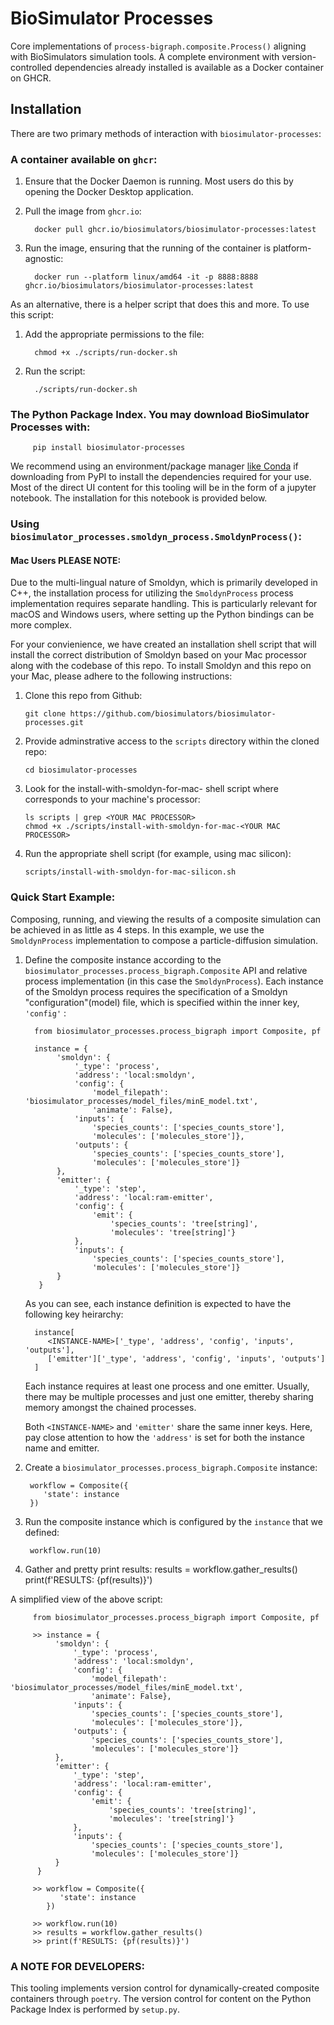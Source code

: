 # BioSimulator Processes

Core implementations of `process-bigraph.composite.Process()` aligning with BioSimulators simulation
tools. A complete environment with version-controlled dependencies already installed is available as a Docker container on GHCR.

## Installation

There are two primary methods of interaction with `biosimulator-processes`:

### A container available on `ghcr`:

1.  Ensure that the Docker Daemon is running. Most users do this by opening the Docker Desktop application.
2.  Pull the image from `ghcr.io`:

          docker pull ghcr.io/biosimulators/biosimulator-processes:latest

3.  Run the image, ensuring that the running of the container is platform-agnostic:

          docker run --platform linux/amd64 -it -p 8888:8888 ghcr.io/biosimulators/biosimulator-processes:latest

As an alternative, there is a helper script that does this and more. To use this script:

1.  Add the appropriate permissions to the file:

          chmod +x ./scripts/run-docker.sh

2.  Run the script:

          ./scripts/run-docker.sh

### The Python Package Index. You may download BioSimulator Processes with:

         pip install biosimulator-processes

We recommend using an environment/package manager [like Conda](https://conda.io/projects/conda/en/latest/index.html) if downloading from PyPI to
install the dependencies required for your use. Most of the direct UI content for this tooling will be in the form of
a jupyter notebook. The installation for this notebook is provided below.

### Using `biosimulator_processes.smoldyn_process.SmoldynProcess()`:

#### Mac Users PLEASE NOTE:

Due to the multi-lingual nature of Smoldyn, which is primarily
developed in C++, the installation process for utilizing
the `SmoldynProcess` process implementation requires separate handling. This is particularly
relevant for macOS and Windows users, where setting up the Python bindings can be more complex.

For your convienience, we have created an installation shell script that will install the correct distribution of
Smoldyn based on your Mac processor along with the codebase of this repo. To install Smoldyn and this repo on your
Mac, please adhere to the following instructions:

1.  Clone this repo from Github:

        git clone https://github.com/biosimulators/biosimulator-processes.git

2.  Provide adminstrative access to the `scripts` directory within the cloned repo:

        cd biosimulator-processes

3.  Look for the install-with-smoldyn-for-mac-<YOUR MAC PROCESSOR> shell script where <YOUR MAC PROCESSOR> corresponds
    to your machine's processor:

        ls scripts | grep <YOUR MAC PROCESSOR>
        chmod +x ./scripts/install-with-smoldyn-for-mac-<YOUR MAC PROCESSOR>

4.  Run the appropriate shell script (for example, using mac silicon):

        scripts/install-with-smoldyn-for-mac-silicon.sh

### Quick Start Example:

Composing, running, and viewing the results of a composite simulation can be achieved in as little as 4 steps.
In this example, we use the `SmoldynProcess` implementation to compose a particle-diffusion simulation.

1.  Define the composite instance according to the `biosimulator_processes.process_bigraph.Composite` API and relative process
    implementation (in this case the `SmoldynProcess`). Each instance of the Smoldyn process requires the specification
    of a Smoldyn "configuration"(model) file, which is specified within the inner key, `'config'` :

          from biosimulator_processes.process_bigraph import Composite, pf

          instance = {
               'smoldyn': {
                   '_type': 'process',
                   'address': 'local:smoldyn',
                   'config': {
                       'model_filepath': 'biosimulator_processes/model_files/minE_model.txt',
                       'animate': False},
                   'inputs': {
                       'species_counts': ['species_counts_store'],
                       'molecules': ['molecules_store']},
                   'outputs': {
                       'species_counts': ['species_counts_store'],
                       'molecules': ['molecules_store']}
               },
               'emitter': {
                   '_type': 'step',
                   'address': 'local:ram-emitter',
                   'config': {
                       'emit': {
                           'species_counts': 'tree[string]',
                           'molecules': 'tree[string]'}
                   },
                   'inputs': {
                       'species_counts': ['species_counts_store'],
                       'molecules': ['molecules_store']}
               }
           }

    As you can see, each instance definition is expected to have the following key heirarchy:

          instance[
             <INSTANCE-NAME>['_type', 'address', 'config', 'inputs', 'outputs'],
             ['emitter']['_type', 'address', 'config', 'inputs', 'outputs']
          ]

    Each instance requires at least one process and one emitter. Usually, there may be multiple processes and just
    one emitter, thereby sharing memory amongst the chained processes.

    Both `<INSTANCE-NAME>` and `'emitter'` share the same inner keys. Here, pay close attention to how the `'address'`
    is set for both the instance name and emitter.

2.  Create a `biosimulator_processes.process_bigraph.Composite` instance:

         workflow = Composite({
            'state': instance
         })

3.  Run the composite instance which is configured by the `instance` that we defined:

         workflow.run(10)

4.  Gather and pretty print results:
         results = workflow.gather_results()
         print(f'RESULTS: {pf(results)}')

A simplified view of the above script:

         from biosimulator_processes.process_bigraph import Composite, pf

         >> instance = {
              'smoldyn': {
                  '_type': 'process',
                  'address': 'local:smoldyn',
                  'config': {
                      'model_filepath': 'biosimulator_processes/model_files/minE_model.txt',
                      'animate': False},
                  'inputs': {
                      'species_counts': ['species_counts_store'],
                      'molecules': ['molecules_store']},
                  'outputs': {
                      'species_counts': ['species_counts_store'],
                      'molecules': ['molecules_store']}
              },
              'emitter': {
                  '_type': 'step',
                  'address': 'local:ram-emitter',
                  'config': {
                      'emit': {
                          'species_counts': 'tree[string]',
                          'molecules': 'tree[string]'}
                  },
                  'inputs': {
                      'species_counts': ['species_counts_store'],
                      'molecules': ['molecules_store']}
              }
          }

         >> workflow = Composite({
               'state': instance
            })

         >> workflow.run(10)
         >> results = workflow.gather_results()
         >> print(f'RESULTS: {pf(results)}')

### A NOTE FOR DEVELOPERS:

This tooling implements version control for dynamically-created composite containers through
`poetry`. The version control for content on the Python Package Index is performed by
`setup.py`.
